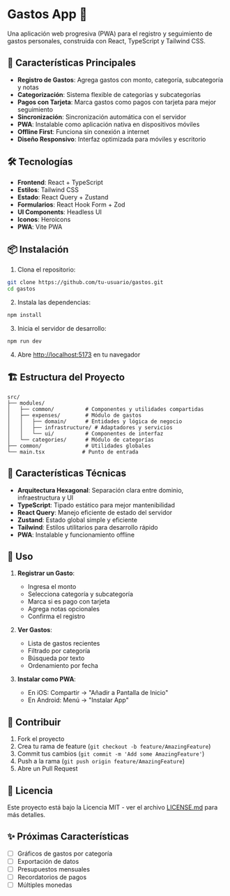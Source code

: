 # Gastos App 📱

Una aplicación web progresiva (PWA) para el registro y seguimiento de gastos personales, construida con React, TypeScript y Tailwind CSS.

## 🚀 Características Principales

- **Registro de Gastos**: Agrega gastos con monto, categoría, subcategoría y notas
- **Categorización**: Sistema flexible de categorías y subcategorías
- **Pagos con Tarjeta**: Marca gastos como pagos con tarjeta para mejor seguimiento
- **Sincronización**: Sincronización automática con el servidor
- **PWA**: Instalable como aplicación nativa en dispositivos móviles
- **Offline First**: Funciona sin conexión a internet
- **Diseño Responsivo**: Interfaz optimizada para móviles y escritorio

## 🛠️ Tecnologías

- **Frontend**: React + TypeScript
- **Estilos**: Tailwind CSS
- **Estado**: React Query + Zustand
- **Formularios**: React Hook Form + Zod
- **UI Components**: Headless UI
- **Iconos**: Heroicons
- **PWA**: Vite PWA

## 📦 Instalación

1. Clona el repositorio:
```bash
git clone https://github.com/tu-usuario/gastos.git
cd gastos
```

2. Instala las dependencias:
```bash
npm install
```

3. Inicia el servidor de desarrollo:
```bash
npm run dev
```

4. Abre [http://localhost:5173](http://localhost:5173) en tu navegador

## 🏗️ Estructura del Proyecto

```
src/
├── modules/
│   ├── common/          # Componentes y utilidades compartidas
│   ├── expenses/        # Módulo de gastos
│   │   ├── domain/      # Entidades y lógica de negocio
│   │   ├── infrastructure/ # Adaptadores y servicios
│   │   └── ui/          # Componentes de interfaz
│   └── categories/      # Módulo de categorías
├── common/              # Utilidades globales
└── main.tsx            # Punto de entrada
```

## 🎯 Características Técnicas

- **Arquitectura Hexagonal**: Separación clara entre dominio, infraestructura y UI
- **TypeScript**: Tipado estático para mejor mantenibilidad
- **React Query**: Manejo eficiente de estado del servidor
- **Zustand**: Estado global simple y eficiente
- **Tailwind**: Estilos utilitarios para desarrollo rápido
- **PWA**: Instalable y funcionamiento offline

## 📱 Uso

1. **Registrar un Gasto**:
   - Ingresa el monto
   - Selecciona categoría y subcategoría
   - Marca si es pago con tarjeta
   - Agrega notas opcionales
   - Confirma el registro

2. **Ver Gastos**:
   - Lista de gastos recientes
   - Filtrado por categoría
   - Búsqueda por texto
   - Ordenamiento por fecha

3. **Instalar como PWA**:
   - En iOS: Compartir → "Añadir a Pantalla de Inicio"
   - En Android: Menú → "Instalar App"

## 🤝 Contribuir

1. Fork el proyecto
2. Crea tu rama de feature (`git checkout -b feature/AmazingFeature`)
3. Commit tus cambios (`git commit -m 'Add some AmazingFeature'`)
4. Push a la rama (`git push origin feature/AmazingFeature`)
5. Abre un Pull Request

## 📄 Licencia

Este proyecto está bajo la Licencia MIT - ver el archivo [LICENSE.md](LICENSE.md) para más detalles.

## ✨ Próximas Características

- [ ] Gráficos de gastos por categoría
- [ ] Exportación de datos
- [ ] Presupuestos mensuales
- [ ] Recordatorios de pagos
- [ ] Múltiples monedas
